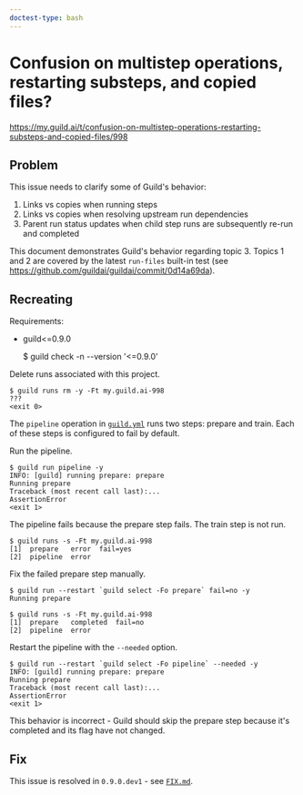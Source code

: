 ```yaml
---
doctest-type: bash
---
```


# Confusion on multistep operations, restarting substeps, and copied files?

https://my.guild.ai/t/confusion-on-multistep-operations-restarting-substeps-and-copied-files/998

## Problem

This issue needs to clarify some of Guild's behavior:

1. Links vs copies when running steps
2. Links vs copies when resolving upstream run dependencies
3. Parent run status updates when child step runs are subsequently
   re-run and completed

This document demonstrates Guild's behavior regarding topic 3. Topics
1 and 2 are covered by the latest `run-files` built-in test (see
https://github.com/guildai/guildai/commit/0d14a69da).

## Recreating

Requirements:

- guild<=0.9.0

    $ guild check -n --version '<=0.9.0'

Delete runs associated with this project.

    $ guild runs rm -y -Ft my.guild.ai-998
    ???
    <exit 0>

The `pipeline` operation in [`guild.yml`](guild.yml) runs two steps:
prepare and train. Each of these steps is configured to fail by
default.

Run the pipeline.

    $ guild run pipeline -y
    INFO: [guild] running prepare: prepare
    Running prepare
    Traceback (most recent call last):...
    AssertionError
    <exit 1>

The pipeline fails because the prepare step fails. The train step is
not run.

    $ guild runs -s -Ft my.guild.ai-998
    [1]  prepare   error  fail=yes
    [2]  pipeline  error

Fix the failed prepare step manually.

    $ guild run --restart `guild select -Fo prepare` fail=no -y
    Running prepare

    $ guild runs -s -Ft my.guild.ai-998
    [1]  prepare   completed  fail=no
    [2]  pipeline  error

Restart the pipeline with the `--needed` option.

    $ guild run --restart `guild select -Fo pipeline` --needed -y
    INFO: [guild] running prepare: prepare
    Running prepare
    Traceback (most recent call last):...
    AssertionError
    <exit 1>

This behavior is incorrect - Guild should skip the prepare step
because it's completed and its flag have not changed.

## Fix

This issue is resolved in `0.9.0.dev1` - see [`FIX.md`](FIX.md).
